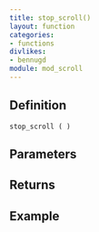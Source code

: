 ```yaml
---
title: stop_scroll()
layout: function
categories:
- functions
divlikes:
- bennugd
module: mod_scroll
---
```


## Definition

    stop_scroll ( )

## Parameters

## Returns

## Example
